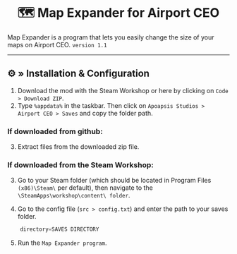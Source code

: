<h1 align="center">
 🗺️ Map Expander for Airport CEO
</h1>

<!--# [OUTDATED - NO MORE UPDATE ]-->

Map Expander is a program that lets you easily change the size of your maps on Airport CEO. `version 1.1`

---

## ⚙ » Installation & Configuration

1. Download the mod with the Steam Workshop or here by clicking on `Code > Download ZIP`.
2. Type `%appdata%` in the taskbar. Then click on `Apoapsis Studios > Airport CEO > Saves` and copy the folder path. 

### If downloaded from github:
3. Extract files from the downloaded zip file.

### If downloaded from the Steam Workshop:
3. Go to your Steam folder (which should be located in Program Files `(x86)\Steam\` per default), then navigate to the `\SteamApps\workshop\content\ folder`.

4. Go to the config file (`src > config.txt`) and enter the path to your saves folder.

```js
    directory=SAVES DIRECTORY
```

5. Run the `Map Expander program`.
